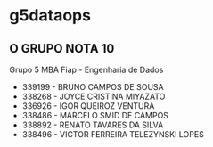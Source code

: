# g5dataops

## O GRUPO NOTA 10

Grupo 5 MBA Fiap - Engenharia de Dados


+ 339199 - BRUNO CAMPOS DE SOUSA
+ 338268 - JOYCE CRISTINA MIYAZATO
+ 336926 - IGOR QUEIROZ VENTURA
+ 338486 - MARCELO SMID DE CAMPOS
+ 338892 - RENATO TAVARES DA SILVA
+ 338496 - VICTOR FERREIRA TELEZYNSKI LOPES
